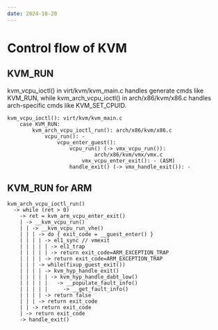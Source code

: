 ```yaml
---
date: 2024-10-20
---
```


# Control flow of KVM

## KVM_RUN

kvm_vcpu_ioctl() in virt/kvm/kvm_main.c handles generate cmds like KVM_RUN,
while kvm_arch_vcpu_ioctl() in arch/x86/kvm/x86.c handles arch-specific cmds
like KVM_SET_CPUID.

```
kvm_vcpu_ioctl(): virt/kvm/kvm_main.c
    case KVM_RUN:
        kvm_arch_vcpu_ioctl_run(): arch/x86/kvm/x86.c
            vcpu_run(): -
                vcpu_enter_guest():
                    vcpu_run() (-> vmx_vcpu_run()):
                            arch/x86/kvm/vmx/vmx.c
                        vmx_vcpu_enter_exit(): - (ASM)
                    handle_exit() (-> vmx_handle_exit()): -
```

## KVM_RUN for ARM

```
kvm_arch_vcpu_ioctl_run()
  -> while (ret > 0)
    -> ret = kvm_arm_vcpu_enter_exit()
    | -> __kvm_vcpu_run()
    | | -> __kvm_vcpu_run_vhe()
    | | | -> do { exit_code = __guest_enter() }
    | | | | -> el1_sync // vmexit
    | | | | | -> el1_trap
    | | | | | -> return exit_code=ARM_EXCEPTION_TRAP
    | | | | -> return exit_code=ARM_EXCEPTION_TRAP
    | | | -> while(fixup_guest_exit())
    | | | | -> kvm_hyp_handle_exit()
    | | | | | -> kvm_hyp_handle_dabt_low()
    | | | | |   -> __populate_fault_info()
    | | | | |     -> __get_fault_info()
    | | | | -> return false
    | | | -> return exit_code
    | | -> return exit_code
    | -> return exit_code
    -> handle_exit()
```